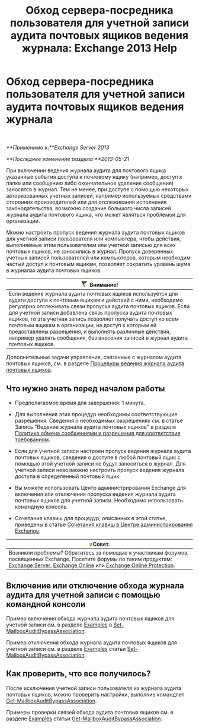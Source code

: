 ﻿---
title: 'Обход сервера-посредника пользователя для учетной записи аудита почтовых ящиков ведения журнала: Exchange 2013 Help'
TOCTitle: Обход сервера-посредника пользователя для учетной записи аудита почтовых ящиков ведения журнала
ms:assetid: 98a87071-fe31-4b67-beb8-a73799e54df2
ms:mtpsurl: https://technet.microsoft.com/ru-ru/library/Ff461934(v=EXCHG.150)
ms:contentKeyID: 50488717
ms.date: 05/22/2018
mtps_version: v=EXCHG.150
ms.translationtype: MT
---

# Обход сервера-посредника пользователя для учетной записи аудита почтовых ящиков ведения журнала

 

_**Применимо к:**Exchange Server 2013_

_**Последнее изменение раздела:**2013-05-21_

При включении ведения журнала аудита для почтового ящика указанные события доступа к почтовому ящику (например, доступ к папке или сообщению либо окончательное удаление сообщения) заносятся в журнал. Тем не менее, при доступе с помощью некоторых авторизованных учетных записей, например используемых средствами сторонних производителей или для отслеживания исполнения законодательства, возможно создание большого числа записей журнала аудита почтового ящика, что может являться проблемой для организации.

Можно настроить пропуск ведения журнала аудита почтовых ящиков для учетной записи пользователя или компьютера, чтобы действия, выполняемые этим пользователем или учетной записью для всех почтовых ящиков, не заносились в журнал. Пропуск доверенных учетных записей пользователей или компьютеров, которым необходим частый доступ к почтовым ящикам, позволяет сократить уровень шума в журналах аудита почтовых ящиков.

<table>
<thead>
<tr class="header">
<th><img src="images/Dd876857.Caution(EXCHG.150).gif" title="Внимание!" alt="Внимание!" />Внимание!</th>
</tr>
</thead>
<tbody>
<tr class="odd">
<td>Если ведение журнала аудита почтовых ящиков используется для аудита доступа к почтовым ящикам и действий с ними, необходимо регулярно отслеживать связи пропуска аудита почтовых ящиков. Если для учетной записи добавлена связь пропуска аудита почтовых ящиков, то эта учетная запись позволяет получать доступ ко всем почтовым ящикам в организации, на доступ к которым ей предоставлены разрешения, и выполнять различные действия, например удалять сообщения, без внесения записей в журнал аудита почтовых ящиков.</td>
</tr>
</tbody>
</table>


Дополнительные задачи управления, связанные с журналом аудита почтовых ящиков, см. в разделе [Процедуры ведения журнала аудита почтовых ящиков](mailbox-audit-logging-procedures-exchange-2013-help.md).

## Что нужно знать перед началом работы

  - Предполагаемое время для завершения: 1 минута.

  - Для выполнения этих процедур необходимы соответствующие разрешения. Сведения о необходимых разрешениях см. в статье Запись "Ведение журнала аудита почтовых ящиков" в разделе [Политика обмена сообщениями и разрешения для соответствия требованиям](messaging-policy-and-compliance-permissions-exchange-2013-help.md).

  - Если для учетной записи настроен пропуск ведения журнала аудита почтовых ящиков, сведения о доступе в любой почтовый ящик с помощью этой учетной записи не будут заноситься в журнал. Для учетной записи невозможно настроить пропуск ведения журнала доступа в определенный почтовый ящик.

  - Вы можете использовать Центр администрирования Exchange для включения или отключения пропуска ведения журнала аудита почтовых ящиков для учетной записи. Необходимо использовать командную консоль.

  - Сочетания клавиш для процедур, описанных в этой статье, приведены в статье [Сочетания клавиш в Центре администрирования Exchange](keyboard-shortcuts-in-the-exchange-admin-center-exchange-online-protection-help.md).

<table>
<thead>
<tr class="header">
<th><img src="images/Bb124558.tip(EXCHG.150).gif" title="Совет" alt="Совет" />Совет.</th>
</tr>
</thead>
<tbody>
<tr class="odd">
<td>Возникли проблемы? Обратитесь за помощью к участникам форумов, посвященных Exchange. Посетите форумы по таким продуктам: <a href="https://go.microsoft.com/fwlink/p/?linkid=60612">Exchange Server</a>, <a href="https://go.microsoft.com/fwlink/p/?linkid=267542">Exchange Online</a> или <a href="https://go.microsoft.com/fwlink/p/?linkid=285351">Exchange Online Protection</a>.</td>
</tr>
</tbody>
</table>


## Включение или отключение обхода журнала аудита для учетной записи с помощью командной консоли

Пример включения обхода журнала аудита почтовых ящиков для учетной записи см. в разделе [Examples](https://technet.microsoft.com/ru-ru/ff696758\(exchg.150\)#examples) в [Set-MailboxAuditBypassAssociation](https://technet.microsoft.com/ru-ru/library/ff696758\(v=exchg.150\)).

Пример отключения обхода журнала аудита почтовых ящиков для учетной записи см. в разделе [Examples](https://technet.microsoft.com/ru-ru/ff696758\(exchg.150\)#examples) статьи [Set-MailboxAuditBypassAssociation](https://technet.microsoft.com/ru-ru/library/ff696758\(v=exchg.150\)).

## Как проверить, что все получилось?

После исключения учетной записи пользователя из журнала аудита почтовых ящиков, можно проверить настройки, выполнив командлет [Get-MailboxAuditBypassAssociation](https://technet.microsoft.com/ru-ru/library/ff696741\(v=exchg.150\)).

Примеры проверки связей обхода аудита почтовых ящиков см. в разделе [Examples](https://technet.microsoft.com/ru-ru/ff696741\(exchg.150\)#examples) статьи [Get-MailboxAuditBypassAssociation](https://technet.microsoft.com/ru-ru/library/ff696741\(v=exchg.150\)).

